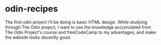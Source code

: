 # odin-recipes
The first odin project i'll be doing is basic HTML design.
While studying through The Odin project, I want to use the knowledge accumulated from The Odin Project's course and freeCodeCamp to my advantages, and make the website
looks decently good.


